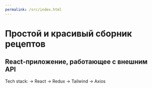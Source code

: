 ```yaml
---
permalink: /src/index.html
---
```


# Простой и красивый сборник рецептов

## React-приложение, работающее с внешним API

Tech stack:
-> React
-> Redux
-> Tailwind
-> Axios
